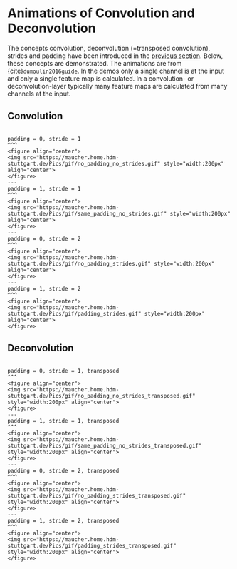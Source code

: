 # Animations of Convolution and Deconvolution
The concepts convolution, deconvolution (=transposed convolution), strides and padding have been introduced in the [previous section](ConvolutionalNeuralNetworks.ipynb). Below, these concepts are demonstrated. The animations are from {cite}`dumoulin2016guide`. In the demos only a single channel is at the input and only a single feature map is calculated. In a convolution- or deconvolution-layer typically many feature maps are calculated from many channels at the input.

## Convolution
````{panels}

padding = 0, stride = 1
^^^
<figure align="center">
<img src="https://maucher.home.hdm-stuttgart.de/Pics/gif/no_padding_no_strides.gif" style="width:200px" align="center">
</figure>
---
padding = 1, stride = 1
^^^
<figure align="center">
<img src="https://maucher.home.hdm-stuttgart.de/Pics/gif/same_padding_no_strides.gif" style="width:200px" align="center">
</figure>
---
padding = 0, stride = 2
^^^
<figure align="center">
<img src="https://maucher.home.hdm-stuttgart.de/Pics/gif/no_padding_strides.gif" style="width:200px" align="center">
</figure>
---
padding = 1, stride = 2
^^^
<figure align="center">
<img src="https://maucher.home.hdm-stuttgart.de/Pics/gif/padding_strides.gif" style="width:200px" align="center">
</figure>
````

## Deconvolution
````{panels}

padding = 0, stride = 1, transposed
^^^
<figure align="center">
<img src="https://maucher.home.hdm-stuttgart.de/Pics/gif/no_padding_no_strides_transposed.gif" style="width:200px" align="center">
</figure>
---
padding = 1, stride = 1, transposed
^^^
<figure align="center">
<img src="https://maucher.home.hdm-stuttgart.de/Pics/gif/same_padding_no_strides_transposed.gif" style="width:200px" align="center">
</figure>
---
padding = 0, stride = 2, transposed
^^^
<figure align="center">
<img src="https://maucher.home.hdm-stuttgart.de/Pics/gif/no_padding_strides_transposed.gif" style="width:200px" align="center">
</figure>
---
padding = 1, stride = 2, transposed
^^^
<figure align="center">
<img src="https://maucher.home.hdm-stuttgart.de/Pics/gif/padding_strides_transposed.gif" style="width:200px" align="center">
</figure>
````
